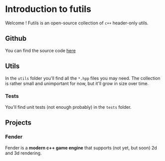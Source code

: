 # Introduction to futils

Welcome ! Futils is an open-source collection of ```c++``` header-only utils.

## Github

You can find the source code [here](https://github.com/ganzf/futils)

## Utils

In the ```utils``` folder you'll find all the ```*.hpp``` files you may need. The collection is rather small and unimportant for now, but it'll grow in size over time.

### Tests

You'll find unit tests (not enough probably) in the ```tests``` folder.

## Projects

### Fender

Fender is a **modern c++ game engine** that supports (not yet, but soon) 2d and 3d rendering.